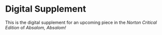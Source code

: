 # Digital Supplement
This is the digital supplement for an upcoming piece in the *Norton Critical Edition* of *Absalom, Absalom!*
